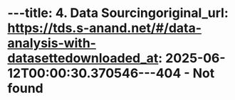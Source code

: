 ---title: 4. Data Sourcingoriginal_url: https://tds.s-anand.net/#/data-analysis-with-datasettedownloaded_at: 2025-06-12T00:00:30.370546---404 - Not found
===============